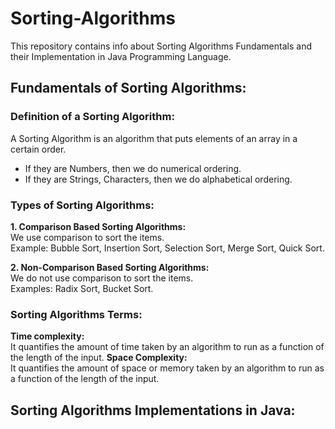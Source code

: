 # Sorting-Algorithms
This repository contains info about Sorting Algorithms Fundamentals and their Implementation in Java Programming Language. 

## Fundamentals of Sorting Algorithms:
### Definition of a Sorting Algorithm:
A Sorting Algorithm is an algorithm that puts elements of an array in a certain order.
<ul>
    <li>If they are Numbers, then we do numerical ordering.</li>
    <li>If they are Strings, Characters, then we do alphabetical ordering.</li>
</ul>

### Types of Sorting Algorithms:
<b> 1. Comparison Based Sorting Algorithms:</b><br/> 
We use comparison to sort the items.<br/>
Example: Bubble Sort, Insertion Sort, Selection Sort, Merge Sort, Quick Sort.<br/>
    
<b> 2. Non-Comparison Based Sorting Algorithms:</b><br/> 
We do not use comparison to sort the items.<br/>
Examples: Radix Sort, Bucket Sort.<br/>

### Sorting Algorithms Terms:
<b>Time complexity:</b><br/>
It quantifies the amount of time taken by an algorithm to run as a function of the length of the input.
<b>Space Complexity:</b><br/>
It quantifies the amount of space or memory taken by an algorithm to run as a function of the length of the input.



## Sorting Algorithms Implementations in Java:             
